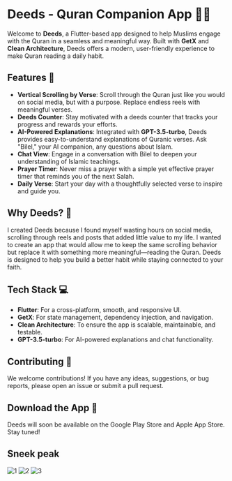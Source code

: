 # Deeds - Quran Companion App 📖✨

Welcome to **Deeds**, a Flutter-based app designed to help Muslims engage with the Quran in a seamless and meaningful way. Built with **GetX** and **Clean Architecture**, Deeds offers a modern, user-friendly experience to make Quran reading a daily habit.

## Features 🌟

- **Vertical Scrolling by Verse**: Scroll through the Quran just like you would on social media, but with a purpose. Replace endless reels with meaningful verses.
- **Deeds Counter**: Stay motivated with a deeds counter that tracks your progress and rewards your efforts.
- **AI-Powered Explanations**: Integrated with **GPT-3.5-turbo**, Deeds provides easy-to-understand explanations of Quranic verses. Ask "Bilel," your AI companion, any questions about Islam.
- **Chat View**: Engage in a conversation with Bilel to deepen your understanding of Islamic teachings.
- **Prayer Timer**: Never miss a prayer with a simple yet effective prayer timer that reminds you of the next Salah.
- **Daily Verse**: Start your day with a thoughtfully selected verse to inspire and guide you.

## Why Deeds? 🤔

I created Deeds because I found myself wasting hours on social media, scrolling through reels and posts that added little value to my life. I wanted to create an app that would allow me to keep the same scrolling behavior but replace it with something more meaningful—reading the Quran. Deeds is designed to help you build a better habit while staying connected to your faith.

## Tech Stack 💻

- **Flutter**: For a cross-platform, smooth, and responsive UI.
- **GetX**: For state management, dependency injection, and navigation.
- **Clean Architecture**: To ensure the app is scalable, maintainable, and testable.
- **GPT-3.5-turbo**: For AI-powered explanations and chat functionality.

## Contributing 🤝
We welcome contributions! If you have any ideas, suggestions, or bug reports, please open an issue or submit a pull request.

## Download the App 📲
Deeds will soon be available on the Google Play Store and Apple App Store. Stay tuned!

## Sneek peak

![1](https://github.com/user-attachments/assets/25c9a9a4-9623-4e34-b567-6806f00622df)
![2](https://github.com/user-attachments/assets/ebce0d92-6275-4e34-ab04-f0ccaf0de5fc)
![3](https://github.com/user-attachments/assets/d3585941-d7d6-4d97-9aff-8a6c71d08757)

